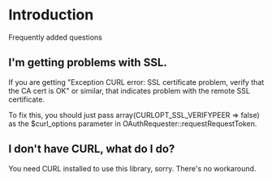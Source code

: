 # Introduction #

Frequently added questions

## I'm getting problems with SSL. ##

If you are getting "Exception CURL error: SSL certificate problem, verify that the CA cert is OK" or similar, that indicates problem with the remote SSL certificate.

To fix this, you should just pass array(CURLOPT\_SSL\_VERIFYPEER => false) as the $curl\_options parameter in OAuthRequester::requestRequestToken.

## I don't have CURL, what do I do? ##

You need CURL installed to use this library, sorry. There's no workaround.